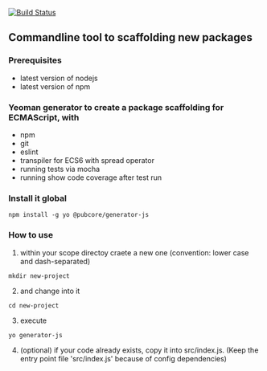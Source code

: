 [![Build Status](https://travis-ci.org/pubcore/generator-js.svg?branch=master)](https://travis-ci.org/pubcore/generator-js)

## Commandline tool to scaffolding new packages

### Prerequisites
* latest version of nodejs
* latest version of npm

### Yeoman generator to create a package scaffolding for ECMAScript, with
* npm
* git
* eslint
* transpiler for ECS6 with spread operator
* running tests via mocha
* running show code coverage after test run

### Install it global
```
npm install -g yo @pubcore/generator-js
```
### How to use
1) within your scope directoy craete a new one (convention: lower case and dash-separated)
```
mkdir new-project
```
2) and change into it
```
cd new-project
```
3) execute
```
yo generator-js
```
4) (optional) if your code already exists, copy it into src/index.js.
(Keep the entry point file 'src/index.js' because of config dependencies)
